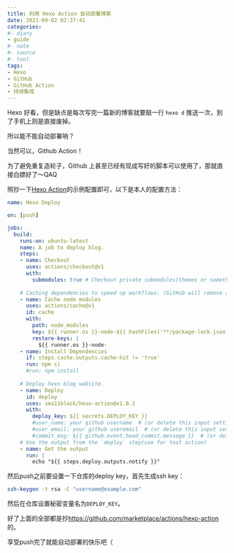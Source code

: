 ```yaml
---
title: 利用 Hexo Action 自动部署博客
date: 2021-09-02 02:37:41
categories: 
#- diary
- guide
#- note
#- source
#- tool
tags:
- Hexo
- GitHub
- GitHub Action
- 持续集成
---
```

Hexo 好看，但是缺点是每次写完一篇新的博客就要敲一行 `hexo d` 推送一次，到了手机上则是直接废掉。

所以能不能自动部署呐？

当然可以，Github Action！

为了避免重复造轮子，Github 上甚至已经有现成写好的脚本可以使用了，那就直接白嫖好了～QAQ

照抄一下[Hexo Action](https://github.com/marketplace/actions/hexo-action)的示例配置即可，以下是本人的配置方法：
```yaml ~/yuuki410.github.io/.github/workflows/hexo_actions.yml
name: Hexo Deploy

on: [push]

jobs:
  build:
    runs-on: ubuntu-latest
    name: A job to deploy blog.
    steps:
    - name: Checkout
      uses: actions/checkout@v1
      with:
        submodules: true # Checkout private submodules(themes or something else).
    
    # Caching dependencies to speed up workflows. (GitHub will remove any cache entries that have not been accessed in over 7 days.)
    - name: Cache node modules
      uses: actions/cache@v1
      id: cache
      with:
        path: node_modules
        key: ${{ runner.os }}-node-${{ hashFiles('**/package-lock.json') }}
        restore-keys: |
          ${{ runner.os }}-node-
    - name: Install Dependencies
      if: steps.cache.outputs.cache-hit != 'true'
      run: npm ci
      #run: npm install
    
    # Deploy hexo blog website.
    - name: Deploy
      id: deploy
      uses: sma11black/hexo-action@v1.0.3
      with:
        deploy_key: ${{ secrets.DEPLOY_KEY }}
        #user_name: your github username  # (or delete this input setting to use bot account)
        #user_email: your github useremail  # (or delete this input setting to use bot account)
        #commit_msg: ${{ github.event.head_commit.message }}  # (or delete this input setting to use hexo default settings)
    # Use the output from the `deploy` step(use for test action)
    - name: Get the output
      run: |
        echo "${{ steps.deploy.outputs.notify }}"
```

然后push之前要设置一下仓库的deploy key，首先生成ssh key：
```bash
ssh-keygen -t rsa -C "username@example.com"
```

然后在仓库设置秘密变量名为`DEPLOY_KEY`。

好了上面的全部都是抄<https://github.com/marketplace/actions/hexo-action>的。

享受push完了就能自动部署的快乐吧（